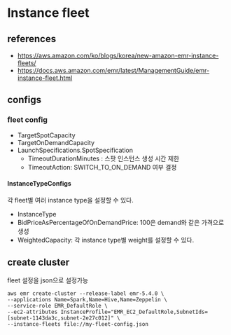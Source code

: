 # Instance fleet

## references
- https://aws.amazon.com/ko/blogs/korea/new-amazon-emr-instance-fleets/
- https://docs.aws.amazon.com/emr/latest/ManagementGuide/emr-instance-fleet.html


## configs

### fleet config
- TargetSpotCapacity
- TargetOnDemandCapacity
- LaunchSpecifications.SpotSpecification
  - TimeoutDurationMinutes : 스팟 인스턴스 생성 시간 제한
  - TimeoutAction: SWITCH_TO_ON_DEMAND 여부 결정


#### InstanceTypeConfigs
각 fleet별 여러 instance type을 설정할 수 있다.
- InstanceType
- BidPriceAsPercentageOfOnDemandPrice: 100은 demand와 같은 가격으로 생성 
- WeightedCapacity: 각 instance type별 weight를 설정할 수 있다.


## create cluster
fleet 설정을 json으로 설정가능
```shell
aws emr create-cluster --release-label emr-5.4.0 \
--applications Name=Spark,Name=Hive,Name=Zeppelin \
--service-role EMR_DefaultRole \
--ec2-attributes InstanceProfile="EMR_EC2_DefaultRole,SubnetIds=[subnet-1143da3c,subnet-2e27c012]" \
--instance-fleets file://my-fleet-config.json
```
